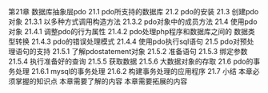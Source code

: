 第21章 数据库抽象层pdo
21.1 pdo所支持的数据库
21.2 pdo的安装
21.3 创建pdo对象
21.3.1 以多种方式调用构造方法
21.3.2 pdo对象中的成员方法
21.4 使用pdo对象
21.4.1 调整pdo的行为属性
21.4.2 pdo处理php程序和数据库之间的
数据类型转换
21.4.3 pdo的错误处理模式
21.4.4 使用pdo执行sql语句
21.5 pdo对预处理语句的支持
21.5.1 了解pdostatement对象
21.5.2 准备语句
21.5.3 绑定参数
21.5.4 执行准备好的查询
21.5.5 获取数据
21.5.6 大数据对象的存取
21.6 pdo的事务处理
21.6.1 mysql的事务处理
21.6.2 构建事务处理的应用程序
21.7 小结
本章必须掌握的知识点
本章需要了解的内容
本章需要拓展的内容